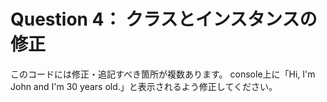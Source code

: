 # Question 4： クラスとインスタンスの修正
このコードには修正・追記すべき箇所が複数あります。
console上に「Hi, I'm John and I'm 30 years old.」と表示されるよう修正してください。